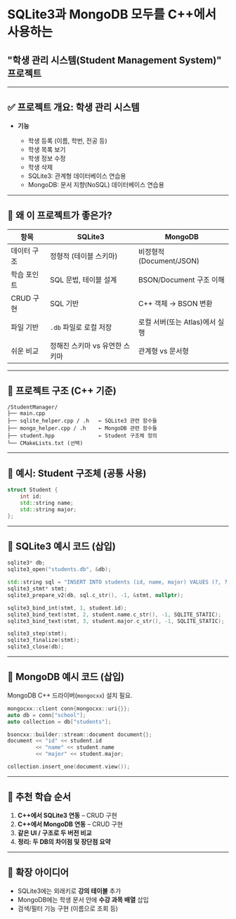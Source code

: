 # SQLite3과 MongoDB 모두를 C++에서 사용하는 
## **"학생 관리 시스템(Student Management System)"** 프로젝트

---

## ✅ 프로젝트 개요: **학생 관리 시스템**

* **기능**

  * 학생 등록 (이름, 학번, 전공 등)
  * 학생 목록 보기
  * 학생 정보 수정
  * 학생 삭제
  * SQLite3: 관계형 데이터베이스 연습용
  * MongoDB: 문서 지향(NoSQL) 데이터베이스 연습용

---

## 🔄 왜 이 프로젝트가 좋은가?

| 항목      | SQLite3            | MongoDB              |
| ------- | ------------------ | -------------------- |
| 데이터 구조  | 정형적 (테이블 스키마)      | 비정형적 (Document/JSON) |
| 학습 포인트  | SQL 문법, 테이블 설계     | BSON/Document 구조 이해  |
| CRUD 구현 | SQL 기반             | C++ 객체 → BSON 변환     |
| 파일 기반   | `.db` 파일로 로컬 저장    | 로컬 서버(또는 Atlas)에서 실행 |
| 쉬운 비교   | 정해진 스키마 vs 유연한 스키마 | 관계형 vs 문서형           |

---

## 🧱 프로젝트 구조 (C++ 기준)

```
/StudentManager/
├── main.cpp
├── sqlite_helper.cpp / .h   ← SQLite3 관련 함수들
├── mongo_helper.cpp / .h    ← MongoDB 관련 함수들
├── student.hpp              ← Student 구조체 정의
└── CMakeLists.txt (선택)
```

---

## 💾 예시: Student 구조체 (공통 사용)

```cpp
struct Student {
    int id;
    std::string name;
    std::string major;
};
```

---

## 🧪 SQLite3 예시 코드 (삽입)

```cpp
sqlite3* db;
sqlite3_open("students.db", &db);

std::string sql = "INSERT INTO students (id, name, major) VALUES (?, ?, ?);";
sqlite3_stmt* stmt;
sqlite3_prepare_v2(db, sql.c_str(), -1, &stmt, nullptr);

sqlite3_bind_int(stmt, 1, student.id);
sqlite3_bind_text(stmt, 2, student.name.c_str(), -1, SQLITE_STATIC);
sqlite3_bind_text(stmt, 3, student.major.c_str(), -1, SQLITE_STATIC);

sqlite3_step(stmt);
sqlite3_finalize(stmt);
sqlite3_close(db);
```

---

## 🧪 MongoDB 예시 코드 (삽입)

MongoDB C++ 드라이버(`mongocxx`) 설치 필요.

```cpp
mongocxx::client conn{mongocxx::uri{}};
auto db = conn["school"];
auto collection = db["students"];

bsoncxx::builder::stream::document document{};
document << "id" << student.id
         << "name" << student.name
         << "major" << student.major;

collection.insert_one(document.view());
```

---

## 📘 추천 학습 순서

1. **C++에서 SQLite3 연동** – CRUD 구현
2. **C++에서 MongoDB 연동** – CRUD 구현
3. **같은 UI / 구조로 두 버전 비교**
4. **정리: 두 DB의 차이점 및 장단점 요약**

---

## 🌟 확장 아이디어

* SQLite3에는 외래키로 **강의 테이블** 추가
* MongoDB에는 학생 문서 안에 **수강 과목 배열** 삽입
* 검색/필터 기능 구현 (이름으로 조회 등)
